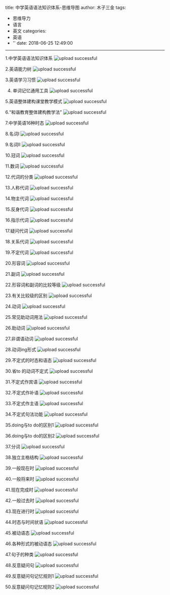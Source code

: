title: 中学英语语法知识体系-思维导图
author: 木子三金
tags:
  - 思维导力
  - 语言
  - 英文
categories:
  - 英语
  - ''
date: 2018-06-25 12:49:00
---
1.中学英语语法知识体系
![upload successful](/images/pasted-27.png)

2.英语能力树
![upload successful](/images/pasted-28.png)

3.英语学习习惯
![upload successful](/images/pasted-29.png)

4. 单词记忆通用工具
![upload successful](/images/pasted-30.png)

5.英语整体建构课堂教学模式
![upload successful](/images/pasted-31.png)

6.“和谐教育整体建构教学法”
![upload successful](/images/pasted-32.png)

7.中学英语16种时态
![upload successful](/images/pasted-33.png)

8.名词I
![upload successful](/images/pasted-34.png)

9.名词II
![upload successful](/images/pasted-35.png)

10.冠词
![upload successful](/images/pasted-36.png)

11.数词
![upload successful](/images/pasted-37.png)

12.代词的分类
![upload successful](/images/pasted-38.png)

13.人称代词
![upload successful](/images/pasted-39.png)

14.物主代词
![upload successful](/images/pasted-40.png)

15.反身代词
![upload successful](/images/pasted-41.png)

16.指示代词
![upload successful](/images/pasted-42.png)

17.疑问代词
![upload successful](/images/pasted-43.png)

18.关系代词
![upload successful](/images/pasted-44.png)

19.不定代词
![upload successful](/images/pasted-45.png)

20.形容词
![upload successful](/images/pasted-46.png)

21.副词
![upload successful](/images/pasted-47.png)

22.形容词和副词的比较等级
![upload successful](/images/pasted-48.png)

23.有关比较级的区别
![upload successful](/images/pasted-49.png)

24.动词
![upload successful](/images/pasted-50.png)

25.常见助动词用法
![upload successful](/images/pasted-51.png)

26.助动词
![upload successful](/images/pasted-52.png)

27.非谓语动词
![upload successful](/images/pasted-53.png)

28.动词ing形式
![upload successful](/images/pasted-54.png)

29.不定式的时态和语态
![upload successful](/images/pasted-55.png)

30.省to 的动词不定式
![upload successful](/images/pasted-56.png)

31.不定式作宾语
![upload successful](/images/pasted-57.png)

32.不定式作补语
![upload successful](/images/pasted-58.png)

33.不定式作主语
![upload successful](/images/pasted-59.png)

34.不定式句法功能
![upload successful](/images/pasted-60.png)

35.doing与to do的区别1
![upload successful](/images/pasted-61.png)

36.doing与to do的区别2
![upload successful](/images/pasted-62.png)

37.分词
![upload successful](/images/pasted-63.png)

38.独立主格结构
![upload successful](/images/pasted-64.png)

39.一般现在时
![upload successful](/images/pasted-65.png)

40.一般将来时
![upload successful](/images/pasted-66.png)

41.现在完成时
![upload successful](/images/pasted-67.png)

42.一般过去时
![upload successful](/images/pasted-68.png)

43.现在进行时
![upload successful](/images/pasted-69.png)

44.时态与时间状语
![upload successful](/images/pasted-70.png)

45.被动语态
![upload successful](/images/pasted-71.png)

46.各种形式的被动语态
![upload successful](/images/pasted-72.png)

47.句子的种类
![upload successful](/images/pasted-73.png)

48.反意疑问句
![upload successful](/images/pasted-74.png)

49.反意疑问句记忆规则1
![upload successful](/images/pasted-75.png)

50.反意疑问句记忆规则2
![upload successful](/images/pasted-76.png)